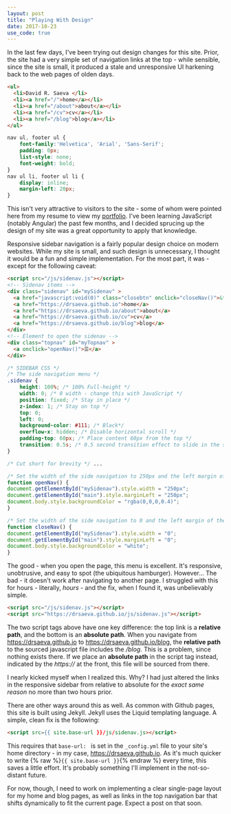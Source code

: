 ```yaml
---
layout: post
title: "Playing With Design"
date: 2017-10-23
use_code: true
---
```


In the last few days, I've been trying out design changes for this site. Prior, the site had a very simple set of navigation links at the top - while sensible, since the site is small, it produced a stale and unresponsive UI harkening back to the web pages of olden days.

```html
<ul>
  <li>David R. Saeva </li>
  <li><a href="/">home</a></li>
  <li><a href="/about">about</a></li>
  <li><a href="/cv">cv</a></li>
  <li><a href="/blog">blog</a></li>
</ul>
```

```css
nav ul, footer ul {
    font-family:'Helvetica', 'Arial', 'Sans-Serif';
    padding: 0px;
    list-style: none;
    font-weight: bold;
}
nav ul li, footer ul li {
    display: inline;
    margin-left: 20px;
}
```

This isn't very attractive to visitors to the site - some of whom were pointed here from my resume to view my [portfolio](https://github.com/drsaeva?tab=repositories). I've been learning JavaScript (notably Angular) the past few months, and I decided sprucing up the design of my site was a great opportunity to apply that knowledge.

Responsive sidebar navigation is a fairly popular design choice on modern websites. While my site is small, and such design is unnecessary, I thought it would be a fun and simple implementation. For the most part, it was - except for the following caveat:

```html
<script src="/js/sidenav.js"></script>
<!-- Sidenav items -->
<div class="sidenav" id="mySidenav" >
  <a href="javascript:void(0)" class="closebtn" onclick="closeNav()">&times;</a>
  <a href="https://drsaeva.github.io">home</a>
  <a href="https://drsaeva.github.io/about">about</a>
  <a href="https://drsaeva.github.io/cv">cv</a>
  <a href="https://drsaeva.github.io/blog">blog</a>
</div>
<!-- Element to open the sidenav -->
<div class="topnav" id="myTopnav" >
  <a onclick="openNav()">☰</a>
</div>
```

```css
/* SIDEBAR CSS */
/* The side navigation menu */
.sidenav {
    height: 100%; /* 100% Full-height */
    width: 0; /* 0 width - change this with JavaScript */
    position: fixed; /* Stay in place */
    z-index: 1; /* Stay on top */
    top: 0;
    left: 0;
    background-color: #111; /* Black*/
    overflow-x: hidden; /* Disable horizontal scroll */
    padding-top: 60px; /* Place content 60px from the top */
    transition: 0.5s; /* 0.5 second transition effect to slide in the sidenav */
}

/* Cut short for brevity */ ...
```

```javascript
/* Set the width of the side navigation to 250px and the left margin of the page content to 250px and add a black background color to body */
function openNav() {
document.getElementById("mySidenav").style.width = "250px";
document.getElementById("main").style.marginLeft = "250px";
document.body.style.backgroundColor = "rgba(0,0,0,0.4)";
}

/* Set the width of the side navigation to 0 and the left margin of the page content to 0, and the background color of body to white */
function closeNav() {
document.getElementById("mySidenav").style.width = "0";
document.getElementById("main").style.marginLeft = "0";
document.body.style.backgroundColor = "white";
}
```

The good - when you open the page, this menu is excellent. It's responsive, unobtrusive, and easy to spot (the ubiquitous hamburger). However... The bad - it doesn't work after navigating to another page. I struggled with this for hours - literally, *hours* - and the fix, when I found it, was unbelievably simple.

```html
<script src="/js/sidenav.js"></script>
<script src="https://drsaeva.github.io/js/sidenav.js"></script>
```

The two script tags above have one key difference: the top link is a **relative path**, and the bottom is an **absolute path**. When you navigate from <https://drsaeva.github.io> to <https://drsaeva.github.io/blog>, the **relative path** to the sourced javascript file includes the */blog*. This is a problem, since nothing exists there. If we place an **absolute path** in the script tag instead, indicated by the *https://* at the front, this file will be sourced from there.

I nearly kicked myself when I realized this. Why? I had just altered the links in the responsive sidebar from relative to absolute for the *exact same reason* no more than two hours prior. 

There are other ways around this as well. As common with Github pages, this site is built using Jekyll. Jekyll uses the Liquid templating language. A simple, clean fix is the following:

```html
<script src={{ site.base-url }}/js/sidenav.js></script>
```

This requires that ```base-url: ``` is set in the ```_config.yml``` file to your site's home directory - in my case, <https://drsaeva.github.io>. As it's much quicker to write {% raw %}```{{ site.base-url }}```{% endraw %} every time, this saves a little effort. It's probably something I'll implement in the not-so-distant future. 

For now, though, I need to work on implementing a clear single-page layout for my home and blog pages, as well as links in the top navigation bar that shifts dynamically to fit the current page. Expect a post on that soon.
